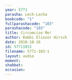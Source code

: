 ```yaml
---
year: 5771
parasha: Lech-Lecha
bookcode: "1"
fullparashacode: "103"
parashacode: "103"
title: Circumcise Me!
author: Rabbi Eliezer Hirsch
date: 2010-10-16
id: 57711031
filename: 5771-103-1
layout: audio
moment: 
shabbat: 
occasion: 
---
```

